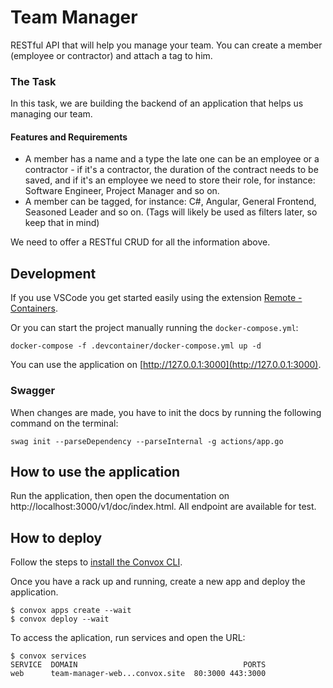# Team Manager

RESTful API that will help you manage your team. You can create a member (employee or contractor) and attach a tag to him.

### The Task

In this task, we are building the backend of an application that helps us managing our team.

#### Features and Requirements
- A member has a name and a type the late one can be an employee or a contractor - if it's a contractor, the duration of the contract needs to be saved, and if it's an employee we need to store their role, for instance: Software Engineer, Project Manager and so on.
- A member can be tagged, for instance: C#, Angular, General Frontend, Seasoned Leader and so on. (Tags will likely be used as filters later, so keep that in mind)

We need to offer a RESTful CRUD for all the information above.

## Development

If you use VSCode you get started easily using the extension [Remote - Containers](https://marketplace.visualstudio.com/items?itemName=ms-vscode-remote.remote-containers).

Or you can start the project manually running the `docker-compose.yml`:

```
docker-compose -f .devcontainer/docker-compose.yml up -d
```

You can use the application on [http://127.0.0.1:3000](http://127.0.0.1:3000).

### Swagger

When changes are made, you have to init the docs by running the following command on the terminal:

```
swag init --parseDependency --parseInternal -g actions/app.go
```

## How to use the application

Run the application, then open the documentation on http://localhost:3000/v1/doc/index.html. All endpoint are available for test.

## How to deploy

Follow the steps to [install the Convox CLI](https://docsv2.convox.com/introduction/installation).

Once you have a rack up and running, create a new app and deploy the application.

```
$ convox apps create --wait
$ convox deploy --wait
```

To access the aplication, run services and open the URL:

```
$ convox services
SERVICE  DOMAIN                                     PORTS
web      team-manager-web...convox.site  80:3000 443:3000
```
